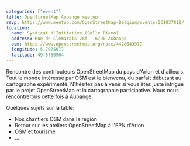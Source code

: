 ```yaml
---
categories: ["event"]
title: OpenStreetMap Aubange meetup
rsvp: https://www.meetup.com/OpenStreetMap-Belgium/events/261037819/
location:
  name: Syndicat d'Initiative (Salle Piano)
  address: Rue de Clémarais 28A - 6790 Aubange
  osm: https://www.openstreetmap.org/node/4428643977
  longitude: 5.7975977
  latitude: 49.5730964
---
```


Rencontre des contributeurs OpenStreetMap du pays d'Arlon et d'ailleurs. Tout le monde intéressé par OSM est le bienvenu, du parfait débutant au cartographe expérimenté. N'hésitez pas à venir si vous êtes juste intrigué par le projet OpenStreetMap et la cartographie participative. Nous nous rencontrerons cette fois à Aubange.

Quelques sujets sur la table:
* Nos chantiers OSM dans la région
* Retour sur les ateliers OpenStreetMap à l'EPN d'Arlon
* OSM et tourisme
* ...

